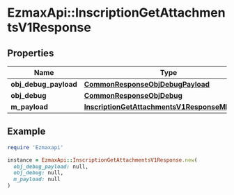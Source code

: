 # EzmaxApi::InscriptionGetAttachmentsV1Response

## Properties

| Name | Type | Description | Notes |
| ---- | ---- | ----------- | ----- |
| **obj_debug_payload** | [**CommonResponseObjDebugPayload**](CommonResponseObjDebugPayload.md) |  |  |
| **obj_debug** | [**CommonResponseObjDebug**](CommonResponseObjDebug.md) |  | [optional] |
| **m_payload** | [**InscriptionGetAttachmentsV1ResponseMPayload**](InscriptionGetAttachmentsV1ResponseMPayload.md) |  |  |

## Example

```ruby
require 'Ezmaxapi'

instance = EzmaxApi::InscriptionGetAttachmentsV1Response.new(
  obj_debug_payload: null,
  obj_debug: null,
  m_payload: null
)
```

